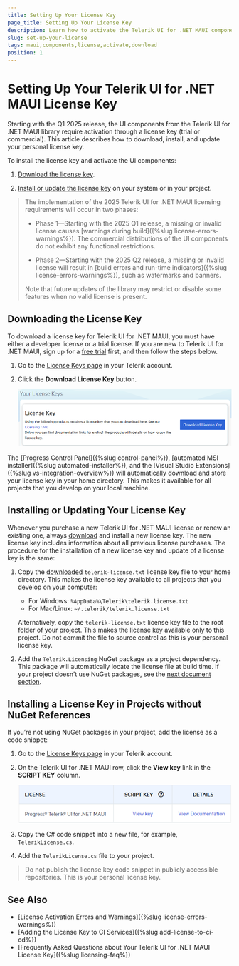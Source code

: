 ```yaml
---
title: Setting Up Your License Key
page_title: Setting Up Your License Key
description: Learn how to activate the Telerik UI for .NET MAUI components by downloading and setting up your Telerik components license key.
slug: set-up-your-license
tags: maui,components,license,activate,download
position: 1
---
```


# Setting Up Your Telerik UI for .NET MAUI License Key

Starting with the Q1 2025 release, the UI components from the Telerik UI for .NET MAUI library require activation through a license key (trial or commercial). This article describes how to download, install, and update your personal license key.

To install the license key and activate the UI components:

1. [Download the license key](#downloading-the-license-key).

1. [Install or update the license key](#installing-or-updating-your-license-key) on your system or in your project.

> The implementation of the 2025 Telerik UI for .NET MAUI licensing requirements will occur in two phases:
>
> * Phase 1—Starting with the 2025 Q1 release, a missing or invalid license causes [warnings during build]({%slug license-errors-warnings%}). The commercial distributions of the UI components do not exhibit any functional restrictions.
>
> * Phase 2—Starting with the 2025 Q2 release, a missing or invalid license will result in [build errors and run-time indicators]({%slug license-errors-warnings%}), such as watermarks and banners.
>
> Note that future updates of the library may restrict or disable some features when no valid license is present.

## Downloading the License Key

To download a license key for Telerik UI for .NET MAUI, you must have either a developer license or a trial license. If you are new to Telerik UI for .NET MAUI, sign up for a [free trial](https://www.telerik.com/try/ui-for-maui) first, and then follow the steps below.

1. Go to the [License Keys page](https://www.telerik.com/account/your-licenses/license-keys/new) in your Telerik account.

1. Click the **Download License Key** button.

    ![Download a Telerik UI for .NET MAUI License Key](./images/download-license-key.png)

The [Progress Control Panel]({%slug control-panel%}), [automated MSI installer]({%slug automated-installer%}), and the [Visual Studio Extensions]({%slug vs-integration-overview%}) will automatically download and store your license key in your home directory. This makes it available for all projects that you develop on your local machine.

## Installing or Updating Your License Key

Whenever you purchase a new Telerik UI for .NET MAUI license or renew an existing one, always [download](#downloading-the-license-key) and install a new license key. The new license key includes information about all previous license purchases. The procedure for the installation of a new license key and update of a license key is the same:

1. Copy the [downloaded](#downloading-the-license-key) `telerik-license.txt` license key file to your home directory. This makes the license key available to all projects that you develop on your computer:

    * For Windows: `%AppData%\Telerik\telerik.license.txt`
    * For Mac/Linux: `~/.telerik/telerik.license.txt`

    Alternatively, copy the `telerik-license.txt` license key file to the root folder of your project. This makes the license key available only to this project. Do not commit the file to source control as this is your personal license key.

1. Add the `Telerik.Licensing` NuGet package as a project dependency. This package will automatically locate the license file at build time. If your project doesn’t use NuGet packages, see the [next document section](#installing-a-license-key-in-projects-without-nuget-references).

## Installing a License Key in Projects without NuGet References

If you’re not using NuGet packages in your project, add the license as a code snippet:

1. Go to the [License Keys page](https://www.telerik.com/account/your-licenses/license-keys/new) in your Telerik account.

1. On the Telerik UI for .NET MAUI row, click the **View key** link in the **SCRIPT KEY** column.

    ![Download a Telerik UI for .NET MAUI Script Key](./images/download-script-key.png)

1. Copy the C# code snippet into a new file, for example, `TelerikLicense.cs`.

1. Add the `TelerikLicense.cs` file to your project.

>Do not publish the license key code snippet in publicly accessible repositories. This is your personal license key.

## See Also

* [License Activation Errors and Warnings]({%slug license-errors-warnings%})
* [Adding the License Key to CI Services]({%slug add-license-to-ci-cd%})
* [Frequently Asked Questions about Your Telerik UI for .NET MAUI License Key]({%slug licensing-faq%})
